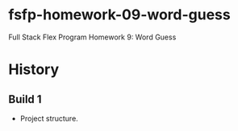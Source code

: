 # fsfp-homework-09-word-guess

Full Stack Flex Program Homework 9: Word Guess


# History

## Build 1

* Project structure.
